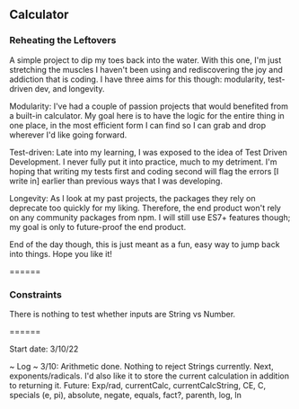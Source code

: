 ## Calculator
### Reheating the Leftovers

A simple project to dip my toes back into the water. With this one, I'm just stretching the muscles I haven't been using and rediscovering the joy and addiction that is coding. I have three aims for this though: modularity, test-driven dev, and longevity.

Modularity: I've had a couple of passion projects that would benefited from a built-in calculator. My goal here is to have the logic for the entire thing in one place, in the most efficient form I can find so I can grab and drop wherever I'd like going forward.

Test-driven: Late into my learning, I was exposed to the idea of Test Driven Development. I never fully put it into practice, much to my detriment. I'm hoping that writing my tests first and coding second will flag the errors [I write in] earlier than previous ways that I was developing.

Longevity: As I look at my past projects, the packages they rely on deprecate too quickly for my liking. Therefore, the end product won't rely on any community packages from npm. I will still use ES7+ features though; my goal is only to future-proof the end product.

End of the day though, this is just meant as a fun, easy way to jump back into things. Hope you like it!

======

### Constraints

There is nothing to test whether inputs are String vs Number.

======

Start date: 3/10/22

~ Log ~
3/10: Arithmetic done. Nothing to reject Strings currently. Next, exponents/radicals. I'd also like it to store the current calculation in addition to returning it.
Future: Exp/rad, currentCalc, currentCalcString, CE, C, specials (e, pi), absolute, negate, equals, fact?, parenth, log, ln
